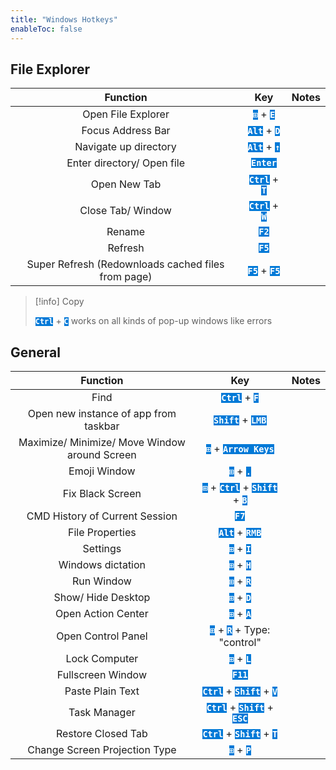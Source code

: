 ```yaml
---
title: "Windows Hotkeys"
enableToc: false
---
```

<style>code { color: #FFFFFF; background: #0079D7; }
</style>

## File Explorer
|Function|Key|Notes
|:-:|:-:|:-:
|Open File Explorer|**`⊞`** + **`E`**|
|Focus Address Bar|**`Alt`** + **`D`**|
|Navigate up directory|**`Alt`** + **`↑`**|
|Enter directory/ Open file|**`Enter`**|
|Open New Tab|**`Ctrl`** + **`T`**|
|Close Tab/ Window|**`Ctrl`** + **`W`**|
|Rename|**`F2`**|
|Refresh|**`F5`**|
|Super Refresh (Redownloads cached files from page)|**`F5`** + **`F5`**|


>[!info] Copy
>
>**`Ctrl`** + **`C`** works on all kinds of pop-up windows like errors



## General
|Function|Key|Notes
|:-:|:-:|:-:
|Find|**`Ctrl`** + **`F`**|
|Open new instance of app from taskbar|**`Shift`** + **`LMB`**
|Maximize/ Minimize/ Move Window around Screen|**`⊞`** + **`Arrow Keys`**
|Emoji Window|**`⊞`** + **`.`**
|Fix Black Screen|**`⊞`** + **`Ctrl`** + **`Shift`** + **`B`**
|CMD History of Current Session|**`F7`**
|File Properties|**`Alt`** + **`RMB`**
|Settings|**`⊞`** + **`I`**
|Windows dictation|**`⊞`** + **`H`**
|Run Window|**`⊞`** + **`R`**
|Show/ Hide Desktop|**`⊞`** + **`D`**
|Open Action Center|**`⊞`** + **`A`**
|Open Control Panel|**`⊞`** + **`R`** + Type: "control"
|Lock Computer|**`⊞`** + **`L`**
|Fullscreen Window|**`F11`**|
|Paste Plain Text|**`Ctrl`** + **`Shift`** + **`V`**
|Task Manager|**`Ctrl`** + **`Shift`** + **`ESC`**
|Restore Closed Tab|**`Ctrl`** + **`Shift`** + **`T`**
|Change Screen Projection Type|**`⊞`** + **`P`**